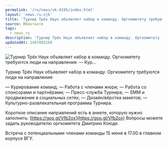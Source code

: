 ```yaml
---
permalink: '/ru/news/vk-4245/index.html'
layout: 'news.ru.njk'
title: 'Турнир Трёх Наук объявляет набор в команду. Оргкомитету требуются люди на направления:    — Кур'
source: ВКонтакте
tags:
  - news_ru
description: 'Турнир Трёх Наук объявляет набор в команду. Оргкомитету требуются люди на направления:    — Кур…'
updatedAt: 1497085268
---
```

![Турнир Трёх Наук объявляет набор в команду. Оргкомитету требуются люди на направления:    — Кур…](https://sun9-69.userapi.com/impf/c840139/v840139481/bbe6/PtrPsSK7l68.jpg?size=1280x899&quality=96&proxy=1&sign=dc2b40f322a6f1690dae550279da558b&c_uniq_tag=Y8j4fdisM63P0GTH-hSzcSK0onZVzF4y-edfMHnSXPc&type=album)

Турнир Трёх Наук объявляет набор в команду. Оргкомитету требуются люди на направления:

— Курирование команд;
— Работа с членами жюри;
— Работа со спонсорами и партнёрами;
— Пресс-служба Турнира;
— SMM и продвижение в социальных сетях;
— Дизайн/вёрстка макетов;
— Культурно-развлекательная программа Турнира.

Короткое описание направлений есть в анкете, которую нужно заполнить: [https://goo.gl/Vfb2ox](https://goo.gl/Vfb2ox)
Вопросы можете задать руководителю оргкомитета Дмитрию Коюде.

Встреча с потенциальными членами команды 15 июня в 17.00 в главном корпусе ВГУ.
